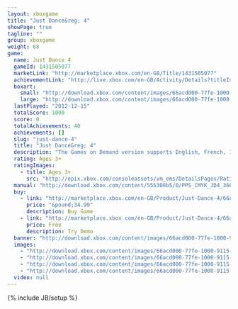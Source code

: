 ```yaml
---
layout: xboxgame
title: "Just Dance&reg; 4"
showPage: true
tagline: ""
group: xboxgame
weight: 68
game: 
  name: Just Dance 4
  gameId: 1431505077
  marketLink: "http://marketplace.xbox.com/en-GB/Title/1431505077"
  achievementLink: "http://live.xbox.com/en-GB/Activity/Details?titleId=1431505077"
  boxart: 
    small: "http://download.xbox.com/content/images/66acd000-77fe-1000-9115-d802555308b5/2057/boxartsm.jpg"
    large: "http://download.xbox.com/content/images/66acd000-77fe-1000-9115-d802555308b5/2057/boxartlg.jpg"
  lastPlayed: "2012-12-15"
  totalScore: 1000
  score: 0
  totalAchievements: 40
  achievements: []
  slug: "just-dance-4"
  title: "Just Dance&reg; 4"
  description: "The Games on Demand version supports English, French, Italian, German, Spanish, Portuguese.  Download the manual for this game by locating the game on http://marketplace.xbox.com and selecting &ldquo;See Game Manual&quot;.  This game requires a Kinect&trade; Sensor.  The world&rsquo;s #1 dance game brand is back with Just Dance&reg;4! The latest edition of the record-breaking franchise takes the party to a whole new level of fun with new game modes, brand new features, coaches and stylish environments. Discover over 40 chart-topping hits from &ldquo;Good Feeling&rdquo; by Flo Rida, and &ldquo;What Makes You Beautiful&rdquo; by One Direction to legendary tracks like &ldquo;Superstition&rdquo; by Stevie Wonder.   Challenge your friends in 5 rounds of dance battles with the brand-new Battle mode! Go head to head to unique choreographies and music to be crowned the dance battle champion!   Browse through the latest and most popular community content with Kinect&trade;-exclusive Just Dance TV, check out all of you and your friends&rsquo; videos, and explore the Featured video section, where the very best content is highlighted by our team. With Just Dance 4, the party never ends! Have a blast dancing, laughing, and breaking a sweat with friends and family all night long."
  rating: Ages 3+
  ratingImages: 
    - title: Ages 3+
      src: "http://epix.xbox.com/consoleassets/vm_ems/DetailsPages/RatingSystemID/14/default/Values/14001.png"
  manual: "http://download.xbox.com/content/555308b5/0/PPS_CMYK_JD4_360_manual_UK_graphicstudio_CMYK.pdf"
  buy: 
    - link: "http://marketplace.xbox.com/en-GB/Product/Just-Dance-4/66acd000-77fe-1000-9115-d802555308b5?downloadtype=Game&amp;nosplash=1&amp;purchase=1"
      price: "&pound;34.99"
      description: Buy Game
    - link: "http://marketplace.xbox.com/en-GB/Product/Just-Dance-4/66acd000-77fe-1000-9115-d802555308b5?downloadtype=GameDemo&amp;nosplash=1&amp;purchase=1"
      price: Free
      description: Try Demo
  banner: "http://download.xbox.com/content/images/66acd000-77fe-1000-9115-d802555308b5/1033/banner.png"
  images: 
    - "http://download.xbox.com/content/images/66acd000-77fe-1000-9115-d802555308b5/1033/screenlg1.jpg"
    - "http://download.xbox.com/content/images/66acd000-77fe-1000-9115-d802555308b5/1033/screenlg2.jpg"
    - "http://download.xbox.com/content/images/66acd000-77fe-1000-9115-d802555308b5/1033/screenlg3.jpg"
    - "http://download.xbox.com/content/images/66acd000-77fe-1000-9115-d802555308b5/1033/screenlg4.jpg"
  video: null
---
```

{% include JB/setup %}